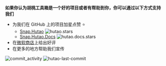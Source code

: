 **如果你认为胡桃工具箱是一个好的项目或者有帮助到你，你可以通过以下方式支持我们**

- 为我们在 GitHub 上的项目加星点赞 ⭐
  - [Snap.Hutao](https://github.com/DGP-Studio/Snap.Hutao) ![hutao.stars](https://img.shields.io/github/stars/DGP-Studio/Snap.Hutao?style=plastic&color=red)
  - [Snap.Hutao.Docs](https://126s) ![hutao.docs.stars](https://img.shields.io/github/stars/DGP-Studio/Snap.Hutao.Docs?style=plastic&color=red)
- 在[微软商店](ms-windows-store://review/?ProductId=9PH4NXJ2JN52)上给出好评
- 在更多的地方帮助我们宣传

![commit_activity](https://img.shields.io/github/commit-activity/y/DGP-Studio/Snap.Hutao?style=for-the-badge)
![hutao-last-commit](https://img.shields.io/github/last-commit/DGP-Studio/Snap.Hutao?label=Hutao%20Last%20Commit&style=for-the-badge)
